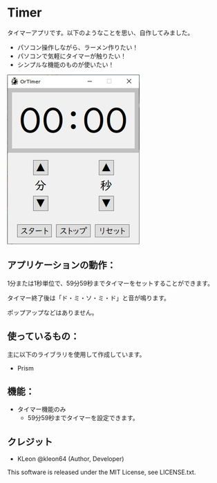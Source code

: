 ﻿# Timer

タイマーアプリです。以下のようなことを思い、自作してみました。

- パソコン操作しながら、ラーメン作りたい！
- パソコンで気軽にタイマーが触りたい！
- シンプルな機能のものが使いたい！

![Startup project](./doc_image/app_screenshot.jpg)



## アプリケーションの動作：

1分または1秒単位で、59分59秒までタイマーをセットすることができます。

タイマー終了後は「ド・ミ・ソ・ミ・ド」と音が鳴ります。

ポップアップなどはありません。



## 使っているもの：

主に以下のライブラリを使用して作成しています。

- Prism



## 機能：

- タイマー機能のみ
	- 59分59秒までタイマーを設定できます。



## クレジット
- KLeon @kleon64 (Author, Developer)


This software is released under the MIT License, see LICENSE.txt.
